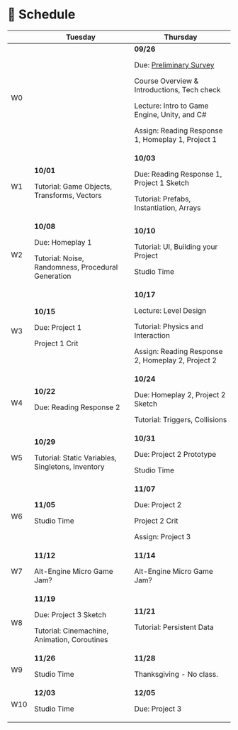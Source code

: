 # 📅 Schedule


|  | Tuesday       | Thursday      |
| ------- | ------------- | ------------- |
| W0  |               | **09/26**</br><p>Due: <a href="https://forms.gle/8nvEy9DgocYWC4H3A">Preliminary Survey</a></p><p>Course Overview & Introductions, Tech check </p><p>Lecture: Intro to Game Engine, Unity, and C#</p><p>Assign: Reading Response 1, Homeplay 1, Project 1</p> |
| W1  | **10/01**</br><p>Tutorial: Game Objects, Transforms, Vectors</p> | **10/03**</br><p>Due: Reading Response 1, Project 1 Sketch</p><p>Tutorial: Prefabs, Instantiation, Arrays</p>|
| W2  | **10/08**</br><p>Due: Homeplay 1 </p><p>Tutorial: Noise, Randomness, Procedural Generation</p> | **10/10**</br><p>Tutorial: UI, Building your Project</p><p>Studio Time</p>|
| W3  | **10/15**</br><p>Due: Project 1</p><p>Project 1 Crit</p> | **10/17**</br><p>Lecture: Level Design</p><p>Tutorial: Physics and Interaction</p><p>Assign: Reading Response 2, Homeplay 2, Project 2</p>|
| W4  | **10/22**</br><p>Due: Reading Response 2</p> | **10/24**</br><p>Due: Homeplay 2, Project 2 Sketch</p><p>Tutorial: Triggers, Collisions</p>|
| W5  | **10/29**</br><p>Tutorial: Static Variables, Singletons, Inventory</p> | **10/31**</br><p>Due: Project 2 Prototype</p><p>Studio Time</p>|
| W6  | **11/05**</br><p>Studio Time</p> | **11/07**</br><p>Due: Project 2</p><p>Project 2 Crit</p><p>Assign: Project 3</p>|
| W7  | **11/12**</br><p>Alt-Engine Micro Game Jam?</p> | **11/14**</br><p>Alt-Engine Micro Game Jam?</p>|
| W8  | **11/19**</br><p>Due: Project 3 Sketch</p><p>Tutorial: Cinemachine, Animation, Coroutines<!--Shaders, Particle Systems--></p> | **11/21**</br><p>Tutorial: Persistent Data</p>|
| W9  | **11/26**</br><p>Studio Time</p> | **11/28**</br><p>Thanksgiving - No class.</p> |
| W10  | **12/03**</br><p>Studio Time</p> | **12/05**</br><p>Due: Project 3</p>|